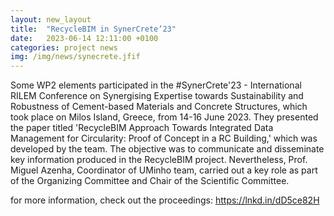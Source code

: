 ```yaml
---
layout: new_layout
title:  "RecycleBIM in SynerCrete’23"
date:   2023-06-14 12:11:00 +0100 
categories: project news
img: /img/news/synecrete.jfif  
---
```


Some WP2 elements participated in the #SynerCrete'23 - International RILEM Conference on Synergising Expertise towards Sustainability and Robustness of Cement-based Materials and Concrete Structures, which took place on Milos Island, Greece, from 14-16 June 2023. They presented the paper titled 'RecycleBIM Approach Towards Integrated Data Management for Circularity: Proof of Concept in a RC Building,' which was developed by the team. The objective was to communicate and disseminate key information produced in the RecycleBIM project. Nevertheless, Prof. Miguel Azenha, Coordinator of UMinho team, carried out a key role as part of the Organizing Committee and Chair of the Scientific Committee.

for more information, check out the proceedings: https://lnkd.in/dD5ce82H


